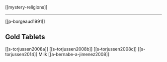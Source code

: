 [[mystery-religions]]

---

[[p-borgeaud1991]]

## Gold Tablets 
[[s-torjussen2008a]]
[[s-torjussen2008b]]
[[s-torjussen2008c]]
[[s-torjussen2014]] Milk
[[a-bernabe-a-jimenez2008]]